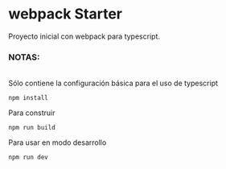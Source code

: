 # webpack Starter

 Proyecto inicial con webpack para typescript.
<br />
 ### NOTAS:
<br />
Sólo contiene la configuración básica para el uso de typescript

```
npm install
```

Para construir 
```
npm run build
```

Para usar en modo desarrollo
```
npm run dev
```
